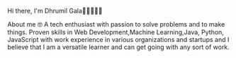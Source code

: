 Hi there, I'm Dhrumil Gala👋🏼👨🏻‍💻

About me 🤓
A tech enthusiast with passion to solve problems and to make things. Proven skills in Web Development,Machine Learning,Java, Python, JavaScript with work experience in various organizations and startups and I believe that I am a versatile learner and can get going with any sort of work.
<!---
About me 🤓
A tech enthusiast with passion to solve problems and to make things. Proven skills in Web Development,Machine Learning,Java, Python, JavaScript with work experience in various organizations and startups and I believe that I am a versatile learner and can get going with any sort of work.
--->
